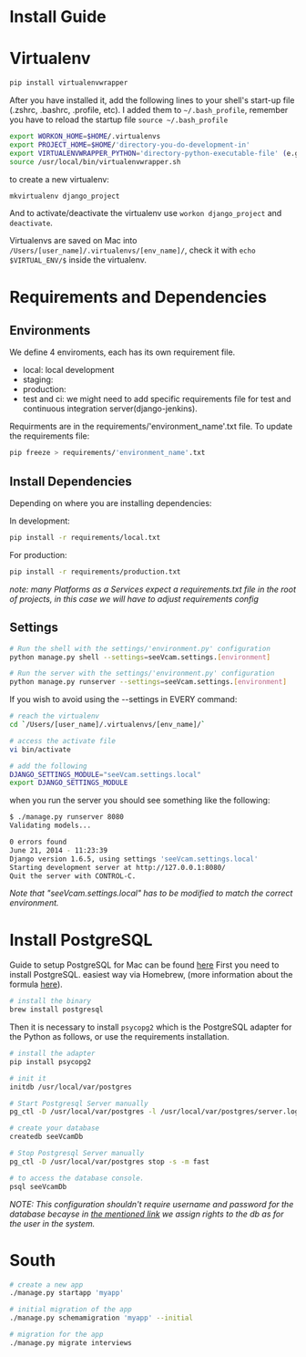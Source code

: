 Install Guide
===

Virtualenv
===

```sh
pip install virtualenvwrapper
```

After you have installed it, add the following lines to your shell's start-up file (.zshrc, .bashrc, .profile, etc).
I added them to `~/.bash_profile`, remember you have to reload the startup file `source ~/.bash_profile`

```sh
export WORKON_HOME=$HOME/.virtualenvs
export PROJECT_HOME=$HOME/'directory-you-do-development-in'
export VIRTUALENVWRAPPER_PYTHON='directory-python-executable-file' (e.g. /usr/local/bin/python2 )
source /usr/local/bin/virtualenvwrapper.sh
```
to create a new virtualenv:
```sh
mkvirtualenv django_project
```
And to activate/deactivate the virtualenv use `workon django_project` and `deactivate`.

Virtualenvs are saved on Mac into `/Users/[user_name]/.virtualenvs/[env_name]/`, check it with `echo $VIRTUAL_ENV/$` inside the virtualenv.


Requirements and Dependencies
===

Environments
---
We define 4 enviroments, each has its own requirement file.
- local: local development
- staging:
- production:
- test and ci: we might need to add specific requirements file for test and continuous integration server(django-jenkins).

Requirments are in the requirements/'environment_name'.txt file. To update the requirements file:
```sh
pip freeze > requirements/'environment_name'.txt
```

Install Dependencies
---
Depending on where you are installing dependencies:

In development:
```sh
pip install -r requirements/local.txt
```
For production:
```sh
pip install -r requirements/production.txt
```
*note: many Platforms as a Services expect a requirements.txt file in the root of projects, in this case we will have to adjust requirements config*

Settings
---
```sh
# Run the shell with the settings/'environment.py' configuration
python manage.py shell --settings=seeVcam.settings.[environment]
```

```sh
# Run the server with the settings/'environment.py' configuration
python manage.py runserver --settings=seeVcam.settings.[environment]
```
If you wish to avoid using the --settings in EVERY command:
```sh
# reach the virtualenv
cd `/Users/[user_name]/.virtualenvs/[env_name]/`

# access the activate file
vi bin/activate

# add the following
DJANGO_SETTINGS_MODULE="seeVcam.settings.local"
export DJANGO_SETTINGS_MODULE
```
when you run the server you should see something like the following:

```sh
$ ./manage.py runserver 8080
Validating models...

0 errors found
June 21, 2014 - 11:23:39
Django version 1.6.5, using settings 'seeVcam.settings.local'
Starting development server at http://127.0.0.1:8080/
Quit the server with CONTROL-C.
```
*Note that "seeVcam.settings.local" has to be modified to match the correct environment.*

Install PostgreSQL
===
Guide to setup PostgreSQL for Mac can be found [here][1]
First you need to install PostgreSQL. easiest way via Homebrew, (more information about the formula [here][postgres_recipe]).

```sh
# install the binary
brew install postgresql
```

Then it is necessary to install `psycopg2` which is the PostgreSQL adapter for the Python as follows, or use the requirements installation.

```sh
# install the adapter
pip install psycopg2
```

```sh
# init it
initdb /usr/local/var/postgres

# Start Postgresql Server manually
pg_ctl -D /usr/local/var/postgres -l /usr/local/var/postgres/server.log start

# create your database
createdb seeVcamDb

# Stop Postgresql Server manually
pg_ctl -D /usr/local/var/postgres stop -s -m fast
```

```sh
# to access the database console.
psql seeVcamDb
```
*NOTE: This configuration shouldn't require username and password for the database becayse in [the mentioned link][1] we assign rights to the db as for the user in the system.*


South
===

```sh
# create a new app
./manage.py startapp 'myapp'

# initial migration of the app
./manage.py schemamigration 'myapp' --initial

# migration for the app
./manage.py migrate interviews
```



[1]:https://gist.github.com/panuta/1852087
[postgres_recipe]:http://braumeister.org/formula/postgresql
[Migration issues]:http://stackoverflow.com/questions/14645675/cant-perform-data-migrations-using-django-1-5-custom-user-class
